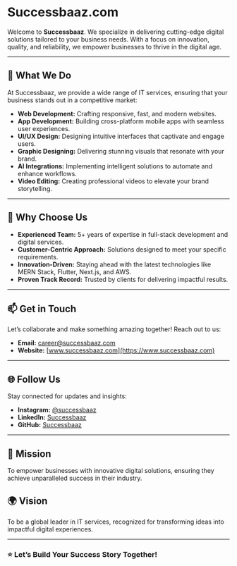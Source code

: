 # Successbaaz.com

Welcome to **Successbaaz**. We specialize in delivering cutting-edge digital solutions tailored to your business needs. With a focus on innovation, quality, and reliability, we empower businesses to thrive in the digital age.

---

## 🌟 What We Do
At Successbaaz, we provide a wide range of IT services, ensuring that your business stands out in a competitive market:

- **Web Development:** Crafting responsive, fast, and modern websites.
- **App Development:** Building cross-platform mobile apps with seamless user experiences.
- **UI/UX Design:** Designing intuitive interfaces that captivate and engage users.
- **Graphic Designing:** Delivering stunning visuals that resonate with your brand.
- **AI Integrations:** Implementing intelligent solutions to automate and enhance workflows.
- **Video Editing:** Creating professional videos to elevate your brand storytelling.

---

## 🚀 Why Choose Us

- **Experienced Team:** 5+ years of expertise in full-stack development and digital services.
- **Customer-Centric Approach:** Solutions designed to meet your specific requirements.
- **Innovation-Driven:** Staying ahead with the latest technologies like MERN Stack, Flutter, Next.js, and AWS.
- **Proven Track Record:** Trusted by clients for delivering impactful results.

---

## 📫 Get in Touch
Let’s collaborate and make something amazing together! Reach out to us:

- **Email:** [career@successbaaz.com](mailto:career@successbaaz.com)
- **Website:** [www.successbaaz.com](https://www.successbaaz.com)

---

## 🌐 Follow Us
Stay connected for updates and insights:

- **Instagram:** [@successbaaz](https://instagram.com/successbaaz)
- **LinkedIn:** [Successbaaz](https://linkedin.com/company/successbaaz)
- **GitHub:** [Successbaaz](#)

---

## 🎯 Mission
To empower businesses with innovative digital solutions, ensuring they achieve unparalleled success in their industry.

## 🌍 Vision
To be a global leader in IT services, recognized for transforming ideas into impactful digital experiences.

---

### ⭐ Let’s Build Your Success Story Together!
